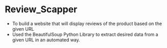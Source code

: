# Review_Scapper
- To build a website that will display reviews of the product based on the given URL 
- Used the BeautifulSoup Python Library to extract desired data from a given URL in an automated way.
